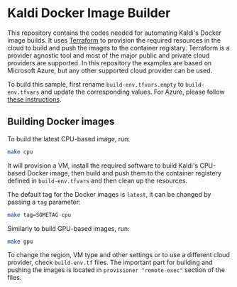 # Kaldi Docker Image Builder
This repository contains the codes needed for automating Kaldi's Docker image builds. It uses [Terraform](https://www.terraform.io/) to provision the required resources in the cloud to build and push the images to the container registary. Terraform is a provider agnostic tool and most of the major public and private cloud providers are supported. In this repository the examples are based on Microsoft Azure, but any other supported cloud provider can be used.

To build this sample, first rename `build-env.tfvars.empty` to `build-env.tfvars` and update the corresponding values. For Azure, please follow [these instructions](https://docs.microsoft.com/en-us/azure/virtual-machines/linux/terraform-install-configure). 

## Building Docker images
To build the latest CPU-based image, run:
```bash
make cpu
```

It will provision a VM, install the required software to build Kaldi's CPU-based Docker image, then build and push them to the container registery defined in `build-env.tfvars` and then clean up the resources. 

The default tag for the Docker images is `latest`, it can be changed by passing a `tag` parameter:
```bash
make tag=SOMETAG cpu
```

Similarly to build GPU-based images, run:
```bash
make gpu
```

To change the region, VM type and other settings or to use a different cloud provider, check `build-env.tf` files.
The important part for building and pushing the images is located in `provisioner "remote-exec"` section of the files.
